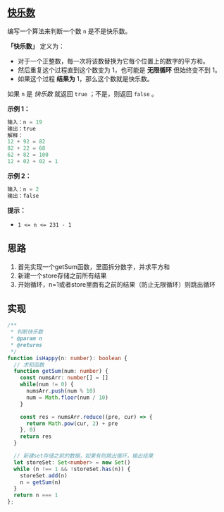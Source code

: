 ## [快乐数](https://leetcode.cn/problems/happy-number/)

编写一个算法来判断一个数 `n` 是不是快乐数。

**「快乐数」** 定义为：

- 对于一个正整数，每一次将该数替换为它每个位置上的数字的平方和。
- 然后重复这个过程直到这个数变为 1，也可能是 **无限循环** 但始终变不到 1。
- 如果这个过程 **结果为** 1，那么这个数就是快乐数。

如果 `n` 是 *快乐数* 就返回 `true` ；不是，则返回 `false` 。

**示例 1：**

```js
输入：n = 19
输出：true
解释：
12 + 92 = 82
82 + 22 = 68
62 + 82 = 100
12 + 02 + 02 = 1
```

**示例 2：**

```js
输入：n = 2
输出：false
```

**提示：**

- `1 <= n <= 231 - 1`

## 思路

1. 首先实现一个getSum函数，里面拆分数字，并求平方和
2. 新建一个store存储之前所有结果
3. 开始循环，n=1或者store里面有之前的结果（防止无限循环）则跳出循环

## 实现

```typescript
/**
 * 判断快乐数
 * @param n
 * @returns
 */
function isHappy(n: number): boolean {
  // 求和函数
  function getSum(num: number) {
    const numsArr: number[] = []
    while(num != 0) {
      numsArr.push(num % 10)
      num = Math.floor(num / 10)
    }

    const res = numsArr.reduce((pre, cur) => {
      return Math.pow(cur, 2) + pre
    }, 0)
    return res
  }

  // 新建set存储之前的数据，如果有则跳出循环，输出结果
  let storeSet: Set<number> = new Set()
  while (n !== 1 && !storeSet.has(n)) {
    storeSet.add(n)
    n = getSum(n)
  }
  return n === 1
};
```

